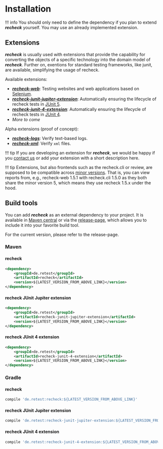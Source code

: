 # Installation

!!! info 
	You should only need to define the dependency if you plan to extend ***recheck*** yourself. You may use an already implemented extension.

## Extensions

***recheck*** is usually used with extensions that provide the capability for converting the objects of a specific technology into the domain model of ***recheck***. Further on, exentions for standard testing frameworks, like junit, are available, simplifying the usage of recheck.

Available extensions:

* [***recheck-web***](https://github.com/retest/recheck-web): Testing websites and web applications based on [Selenium](https://www.seleniumhq.org/).
* [***recheck-junit-jupiter-extension***](https://github.com/retest/recheck-junit-jupiter-extension): Automatically ensuring the lifecycle of recheck tests in [JUnit 5](https://junit.org/junit5/).
* [***recheck-junit-4-extension***](https://github.com/retest/recheck-junit-4-extension): Automatically ensuring the lifecycle of recheck tests in [JUnit 4](https://junit.org/junit4/).
* *More to come*

Alpha extensions (proof of concept):

* [***recheck-logs***](https://github.com/retest/recheck-logs): Verify text-based logs.
* [***recheck-xml***](https://github.com/retest/recheck-xml): Verify `xml` files.

!!! tip
	If you are developing an extension for ***recheck***, we would be happy if you [contact us](https://retest.de/contact-us/) or add your extension with a short description here.

!!! tip
	Extensions, but also frontends such as the recheck.cli or review, are supposed to be compatible across [minor versions](https://semver.org/). That is, you can view reports from, e.g., recheck-web 1.5.1 with recheck.cli 1.5.0 as they both share the minor version 5, which means they use recheck 1.5.x under the hood.

## Build tools

You can add ***recheck*** as an external dependency to your project. It is available in [Maven central](https://mvnrepository.com/artifact/de.retest/recheck) or via the [release-page](https://github.com/retest/recheck/releases), which allows you to include it into your favorite build tool.

For the current version, please refer to the release-page.

### Maven

#### recheck

```xml
<dependency>
	<groupId>de.retest</groupId>
	<artifactId>recheck</artifactId>
	<version>${LATEST_VERSION_FROM_ABOVE_LINK}</version>
</dependency>
```

#### recheck JUnit Jupiter extension

```xml
<dependency>
	<groupId>de.retest</groupId>
	<artifactId>recheck-junit-jupiter-extension</artifactId>
	<version>${LATEST_VERSION_FROM_ABOVE_LINK}</version>
</dependency>
```

#### recheck JUnit 4 extension

```xml
<dependency>
	<groupId>de.retest</groupId>
	<artifactId>recheck-junit-4-extension</artifactId>
	<version>${LATEST_VERSION_FROM_ABOVE_LINK}</version>
</dependency>
```

### Gradle

#### recheck

```gradle
compile 'de.retest:recheck:${LATEST_VERSION_FROM_ABOVE_LINK}'
```

#### recheck JUnit Jupiter extension

```gradle
compile 'de.retest:recheck-junit-jupiter-extension:${LATEST_VERSION_FROM_ABOVE_LINK}'
```

#### recheck JUnit 4 extension

```gradle
compile 'de.retest:recheck-junit-4-extension:${LATEST_VERSION_FROM_ABOVE_LINK}'
```
